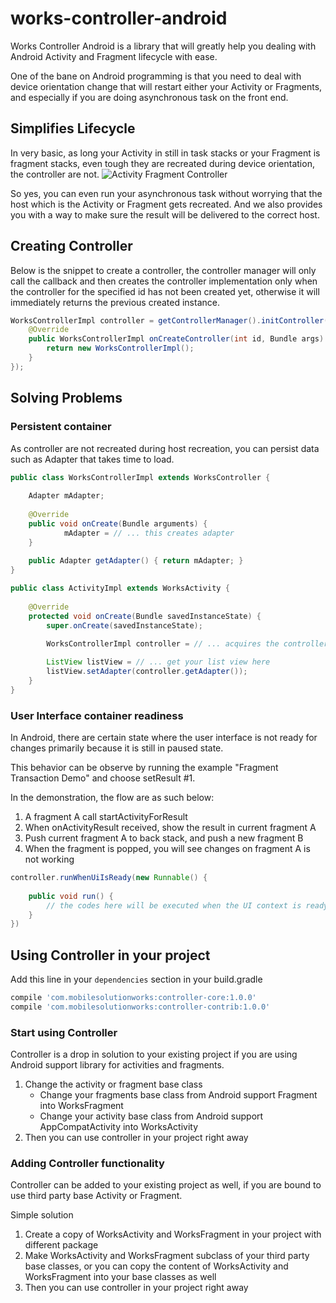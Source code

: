 # works-controller-android

Works Controller Android is a library that will greatly help you dealing with Android Activity and 
Fragment lifecycle with ease.

One of the bane on Android programming is that you need to deal with device orientation change that
will restart either your Activity or Fragments, and especially if you are doing asynchronous task on
the front end.

## Simplifies Lifecycle

In very basic, as long your Activity in still in task stacks or your Fragment is fragment stacks,
even tough they are recreated during device orientation, the controller are not.
![Activity Fragment Controller](https://raw.githubusercontent.com/wiki/mobilesolutionworks/works-controller-android/Images/ActivityFragmentControllerDiagram.png)

So yes, you can even run your asynchronous task without worrying that the host which is the Activity
or Fragment gets recreated. And we also provides you with a way to make sure the result will be delivered
to the correct host.

## Creating Controller
Below is the snippet to create a controller, the controller manager will only call the callback and
then creates the controller implementation only when the controller for the specified id has not been
created yet, otherwise it will immediately returns the previous created instance.

```java
WorksControllerImpl controller = getControllerManager().initController(0, null, new WorksControllerManager.ControllerCallbacks<WorksControllerImpl>() {
    @Override
    public WorksControllerImpl onCreateController(int id, Bundle args) {
        return new WorksControllerImpl();
    }
});
```

## Solving Problems
 
### Persistent container
As controller are not recreated during host recreation, you can persist data such as Adapter that takes
time to load. 

```java
public class WorksControllerImpl extends WorksController {
    
    Adapter mAdapter;
    
    @Override
    public void onCreate(Bundle arguments) {
            mAdapter = // ... this creates adapter 
    }
    
    public Adapter getAdapter() { return mAdapter; } 
}

public class ActivityImpl extends WorksActivity {
    
    @Override
    protected void onCreate(Bundle savedInstanceState) {
        super.onCreate(savedInstanceState);

        WorksControllerImpl controller = // ... acquires the controller
        
        ListView listView = // ... get your list view here
        listView.setAdapter(controller.getAdapter());
    }
} 

```

### User Interface container readiness 
In Android, there are certain state where the user interface is not ready for changes primarily because
it is still in paused state. 

This behavior can be observe by running the example "Fragment Transaction Demo" and choose setResult #1.

In the demonstration, the flow are as such below:
1. A fragment A call startActivityForResult
2. When onActivityResult received, show the result in current fragment A
3. Push current fragment A to back stack, and push a new fragment B
4. When the fragment is popped, you will see changes on fragment A is not working


```java
controller.runWhenUiIsReady(new Runnable() {
    
    public void run() {
        // the codes here will be executed when the UI context is ready
    }
})
```

## Using Controller in your project

Add this line in your `dependencies` section in your build.gradle
```groovy
compile 'com.mobilesolutionworks:controller-core:1.0.0'
compile 'com.mobilesolutionworks:controller-contrib:1.0.0'
```

### Start using Controller
Controller is a drop in solution to your existing project if you are using Android support library for
activities and fragments.
 
1. Change the activity or fragment base class 
   - Change your fragments base class from Android support Fragment into WorksFragment
   - Change your activity base class from Android support AppCompatActivity into WorksActivity
2. Then you can use controller in your project right away

### Adding Controller functionality
Controller can be added to your existing project as well, if you are bound to use third party base Activity
or Fragment.

Simple solution
1. Create a copy of WorksActivity and WorksFragment in your project with different package
2. Make WorksActivity and WorksFragment subclass of your third party base classes, or you can copy the content
of WorksActivity and WorksFragment into your base classes as well
3. Then you can use controller in your project right away
      